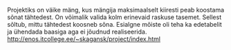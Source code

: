 Projektiks on väike mäng, kus mängija maksimaalselt kiiresti peab koostama sõnat tähtedest. On võimalik valida kolm erinevaid raskuse tasemet. Sellest sõltub, mittu tähtedest koosneb sõna. Esialgne mõiste oli teha ka edetabelit ja ühendada baasiga aga ei jõudnud realiseerida. 
http://enos.itcollege.ee/~skagansk/project/index.html

